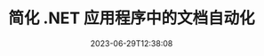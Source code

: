 ---
############################# Static ##########################
layout: "landing"
date: 2023-06-29T12:38:08
draft: false

lang: zh
product: "Total"
product_tag: "total"
platform: ".NET"
platform_tag: "net"

############################# Drop-down ############################
supported_platforms:
  items:
    # supported_platforms loop
    - title: ".NET"
      tag: "net"
    # supported_platforms loop
    - title: "Java"
      tag: "java"
      
############################# Head ############################
head_title: "适用于 .NET 应用程序的一体化文档自动化库"
head_description: "GroupDocs.Total for .NET 是一款面向 .NET 开发人员的一体化文档自动化 API 套件，提供了一整套用于处理各种文档格式的工具，包括 PDF、Word、Excel、图像、HTML、图表等。"

############################# Header ##########################
title: "简化 .NET 应用程序中的文档自动化<br>"
description: "解锁文档自动化：轻松在 200 多种格式之间进行转换、查看和比较、编辑和签名。"
words:
  for: "for"

actions:
  main: "免费 NuGet 下载"
  main_link: "https://www.nuget.org/packages/GroupDocs.Total"
  alt: "许可"
  alt_link: "https://purchase.groupdocs.com/pricing/total/net"
  title: "准备好开始了吗？"
  description: "免费试用 GroupDocs.Total 功能或申请许可证"

release:
  title: "版本 {0} 已发布"
  notes: "看看有什么新鲜事"
  downloads: "下载"
  link: "https://releases.groupdocs.com/total/net/release-notes/latest/"

code:
  title: "在 C# 中合并和查看 Word 文件"
  more: "更多示例"
  more_link: "https://github.com/groupdocs-total/GroupDocs.Total-for-.NET"
  install: "dotnet add package GroupDocs.Total"
  content: |
    ```csharp {style=abap} 
    // 加载源 DOCX 文件
    using (Merger merger = new Merger("sample1.docx"))
    {
        // 添加另一个 DOCX 文件进行合并
        merger.Join("sample2.docx");

        // 合并 DOCX 文件并保存结果
        merger.Save("merged.docx");
    }

    // 将合并的 DOCX 文件加载到查看器中
    using (var viewer = new Viewer("merged.docx"))
    {
        // 设置输出 HTML 选项，每页一个文件
        var viewOptions = 
        HtmlViewOptions.ForEmbeddedResources("page{0}.html");
        
        // 使用嵌入资源将 DOCX 渲染为 HTML        
        viewer.View(viewOptions);
    }
    ```

############################# Overview ############################
overview:
  enable: true
  title: "GroupDocs.Total 一目了然"
  description: "在 .NET 应用程序中自动执行文件查看、转换、编辑、比较、搜索、水印和其他工作流程"
  features:
    # feature loop
    - title: "将多个 GroupDocs 产品的强大功能结合到一个综合解决方案中"
      content: | 
        您可以使用不同 GroupDocs 产品的功能来创建满足您特定需求的定制方法。
        <br><br>
        例如，您可以将 Word 文件转换为 PDF，然后添加数字签名。或者从数据库填充文档模板数据，或者从图像中提取文本，然后将其翻译成另一种语言。
        <br><br>
        可能性是无止境！
          
    # feature loop
    - title: "掌握文件格式的多样性"
      content: "GroupDocs.Total for .NET 解锁了与 200 多种文件格式的兼容性，使您能够处理所有流行类型的文档。从 Word 和 Excel 等办公格式到图像、代码和加密文件，我们都能满足您的需求。"

    # feature loop
    - title: "跨平台支持"
      content: "摆脱平台限制。 GroupDocs.Total 提供跨平台兼容性，使您能够为可安装 .NET 的任何系统上的用户提供最佳性能和解决方案可用性。"

############################# Platforms ############################
platforms:
  enable: true
  title: "平台独立性"
  description: "GroupDocs.Total for .NET 支持以下操作系统、框架和包管理器"
  items:
    # platform loop
    - title: "Amazon"
      image: "amazon"
    # platform loop
    - title: "Docker"
      image: "docker"
    # platform loop
    - title: "Azure"
      image: "azure"
    # platform loop
    - title: "VS Code"
      image: "vs_code"
    # platform loop
    - title: "ReSharper"
      image: "resharper"
    # platform loop
    - title: "macOS"
      image: "finder"
    # platform loop
    - title: "Linux"
      image: "linux"
    # platform loop
    - title: "NuGet"
      image: "nuget"

############################# File formats ############################
formats:
  enable: true
  title: "支持的文件格式"
  description: |
    GroupDocs.Total for .NET 支持以下[文件格式](https://docs.groupdocs.com/total/net/supported-document-formats/) 的操作。
  groups:
    # group loop
    - color: "green"
      content: |
        ### Microsoft Office、OpenDocument 和文本格式
        * **Word:** DOC, DOCX, DOCM, DOT, DOTX, DOTM, RTF, TXT
        * **Excel:** XLS, XLSX, XLSM, XLSB, XLTM, XLT, XLTM, XLTX
        * **PowerPoint:** PPT, PPTX, PPS, PPSX, PPSM, POT, POTM, POTX, PPTM        
        * **Project:** MPP, MPT, MPX
        * **Outlook:** MSG, EML, EMLX, PST, OST
        * **OneNote:** ONE
        * **OpenDocument:** ODT, OTT, ODS, ODP, OTP, OTS, ODG
        * **Fixed Page Layout:** PDF, TEX, XPS, OXPS
        * **e-Books:** EPUB, MOBI, DjVu
        * **Delimiter-Separated Values:** CSV, TSV
    # group loop
    - color: "blue"
      content: |
        ### 图像、图形和图表
        * **光栅图像:** BMP, GIF, JPG, PNG, TIFF, WebP, DNG, DIB, Jpeg2000 family
        * **Windows Icon:** ICO
        * **Scalable Vector Graphics:** SVG, CDR, CMX, IGS, SVGZ        
        * **Adobe Photoshop:** PSD, PSB        
        * **Stereo Lithography (3D Printing):** STL        
        * **Medical Imaging:** DICOM
        * **Plotter Documents:** PLT, HPG
        * **Autodesk Design Web Formats:** DWF, DWG
        * **AutoCAD Drawing:** DWT, IFC, STL, CF2        
      # group loop
    - color: "red"
      content: |
        ### 其他        
        * **网络:** HTML, MHT, MHTML, XML
        * **Metafile:** WMF, EMF, CGM, EMZ, WMZ
        * **Visio:** VSD, VDX, VSS, VSSX, VSX, VST, VSTX, VTX, VSDX, VDW, VSTM, VSSM, VSDM
        * **Project:** MPP, MPT, MPX
        * **PostScript:** PS, EPS
        * **档案:** ZIP, TAR, BZ2, GZ, RAR, RAR5
        * **其他:** VCF, VCARD, NUMBERS, NSF, OBJ
        * **C/C++/C# Files:** C, CC, C# , CPP, CXX, CS, H, HH, M, MM
        * **Java/JavaScript Files:** JAVA, JS, JSON, PROPERTIES

############################# Features ############################
features:
  enable: true
  title: "GroupDocs.Total 总功能"
  description: "全面管理、渲染和转换 PDF 和 Office 文档"

  items:
    # feature loop
    - icon: "viewer"
      title: "广泛的文件查看"
      content: "全面查看 180 多种格式的文档，包括 HTML、图像和 PDF。"

    # feature loop
    - icon: "conversion"
      title: "格式转换"
      content: "各种文档格式之间的无缝转换，无需外部工具。"

    # feature loop
    - icon: "annotation"
      title: "交互式注释"
      content: "针对文档中文本和图像元素的高级注释功能。"

    # feature loop
    - icon: "comparison"
      title: "内容比较"
      content: "精确的文档比较，突出内容和风格的差异。"

    # feature loop
    - icon: "signature"
      title: "签名灵活性"
      content: "多种签名选项，包括文本、图像和数字签名。"

    # feature loop
    - icon: "assembly"
      title: "基于模板的文档创建"
      content: "从模板和外部数据源自动生成文档。"

    # feature loop
    - icon: "metadata"
      title: "元数据管理"
      content: "强大的元数据访问和操作可增强文档控制。"

    # feature loop
    - icon: "search"
      title: "高级搜索"
      content: "强大的搜索功能，支持模糊和同义词算法。"

    # feature loop
    - icon: "watermark"
      title: "水印控制"
      content: "轻松的文档水印管理，提供定制和提取功能。"

############################# Code samples ############################
code_samples:
  enable: true
  title: "代码示例"
  description: "GroupDocs.Total 在 .NET 中的使用的一些真实场景"
  items:
    # code sample loop
    - title: "保护和组织合同：应用水印并管理 DOCX 文件中的元数据"
      content: |
        使用此全面的代码示例有效保护和组织您的 Word 文档。下面的示例使您能够在合同工作流程中实施强大的水印和元数据管理，以增强安全性和信息管理。它演示了如何： <br><br>
        <b>应用自定义水印:</b> 在文档中添加显着的“合同草案”水印，以提高视觉清晰度和保护性。 [自定义水印](https://docs.groupdocs.com/watermark/net/basic-usage/customize/)，包含字体、颜色、不透明度和对齐选项。 <br><br>
        <b>增强元数据:</b> 轻松[修改文档元数据](https://docs.groupdocs.com/metadata/net/working-with-metadata-in-wordprocessing-documents/)以包含作者、创建时间、公司、类别和关键字等基本详细信息改进组织和可搜索性。
       
        {{< landing/code title="C#">}}
        ```csharp {style=abap}  
        using GroupDocs.Metadata;
        using GroupDocs.Watermark;
        using GroupDocs.Watermark.Common;
        using GroupDocs.Watermark.Watermarks;
        
        // 将文档加载到水印中
        using (Watermarker watermarker = new Watermarker("contract.docx"))
        {
            // 设置水印所需的文本和字体
            TextWatermark watermark = new TextWatermark("Contract Draft", new Font("Arial", 60, FontStyle.Bold));
            
            // 选择字体颜色和文本不透明度、旋转和对齐方式
            watermark.ForegroundColor = Color.DarkGreen;
            watermark.Opacity = 0.5;
            watermark.HorizontalAlignment = HorizontalAlignment.Center;
            watermark.VerticalAlignment = VerticalAlignment.Center;
            
            // 应用水印
            watermarker.Add(watermark);
            
            // 保存生成的文档
            watermarker.Save("watermarked-contract.docx");
        }

        using (Metadata metadata = new Metadata("watermarked-contract.docx"))
        {
          var root = metadata.GetRootPackage<WordProcessingRootPackage>();

          // 更新文档元数据属性
          root.DocumentProperties.Author = "Name Surname";
          root.DocumentProperties.CreatedTime = DateTime.Now;
          root.DocumentProperties.Company = "Company Name";
          root.DocumentProperties.Category = "Work materials";
          root.DocumentProperties.Keywords = "contract, watermarked";

          // 使用更新的元数据保存文档
          metadata.Save("contract-final.docx");
        }        
        ```
        {{< /landing/code >}}
    # code sample loop
    - title: "简化的文档编辑"
      content: |
        <b>设想:</b> 大型律师事务所经常处理包含机密客户信息的各种文件，这些文件在与第三方共享或公开披露之前必须进行编辑。手动编辑这些敏感信息可能非常乏味、耗时，而且容易出现人为错误。为了确保效率、准确性并遵守数据保护法规，该律师事务所寻求一种自动化解决方案来简化文档编辑流程。 
        
        <br>

        <b>解决方案:</b>
        GroupDocs.Total 使该过程自动化，在收到文档时触发编辑。此外，[灵活的选项](https://docs.groupdocs.com/redaction/net/text-redactions/)允许您设置规则、选择密文模式（例如，停电、用星号替换）并指定，从而实现自定义需要编辑的特定部分或页面。最后，[用户友好的输出](https://docs.groupdocs.com/viewer/net/rendering-to-pdf/) 生成 PDF 格式的编辑文档，以便于共享和审阅，同时增强的安全性和可审核性确保整个过程流程已记录在案，以确保合规性和问责制。 
        <br><br>
        这一全面的解决方案使法律专业人士和其他组织能够显着减少编辑时间和成本，最大限度地减少人为错误，并始终充满信心地处理敏感信息。        
              
        {{< landing/code title="C#">}}
        ```csharp {style=abap}   
        using GroupDocs.Redaction;
        using GroupDocs.Viewer;
        using GroupDocs.Viewer.Options;

        // 将包含私有数据的文档加载到编辑器中 
        using (Redactor redactor = new Redactor("customer-info.docx"))
        {
          // 设置和自定义密文选项 
          redactor.Apply(new ExactPhraseRedaction("John Smith", new ReplacementOptions("[personal]")));
          // 应用修订并保存结果 
          redactor.Save();
        }

        // 加载经过编辑的文件以供审阅 
        using (var viewer = new Viewer("customer-info.docx"))
        {
          // 将 PDF 设置为所需的查看格式       
          var viewOptions = new PdfViewOptions("redacted-info.pdf");

          // 将文档保存为 PDF      
          viewer.View(viewOptions);
        }
        ```
        {{< /landing/code >}}
############################# Reviews ############################
# reviews:
# enable: true
# title: "GroupDocs 产品评论"
# description: "不要只相信我们的话。看看其他开发人员如何评价我们的 API"

# items:
#   # review loop
#   - title: "GroupDocs.Total"
#     content: "优质的服务和优质的产品。他们在 GroupDocs.Viewer for .NET 实施过程中提供了极大的帮助和响应，强烈推荐他们。"
#     author: "Martin Lasarga"
#     company: "Product Manager at Axentria ECM by G.S.I."

#   # review loop
#   - title: "GroupDocs.Total"
#     content: "在项目中实现并使用 GroupDocs.Viewer for Java 后，它看起来运行得很好。我已经用很多文档进行了测试，到目前为止一切顺利。我扔给它的所有内容都可以很好地呈现，并且看起来与在 PDF 查看器或 MS Word 中一样好。"
#     author: "Mats Oustad"
#     company: "Senior Consultant/Partner at Novanet AS"
---